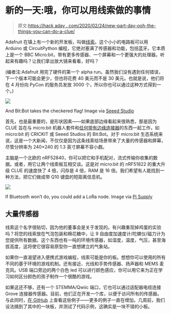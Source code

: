 # 新的一天:哦，你可以用线索做的事情

> 原文:[https://hack aday . com/2020/02/24/new-part-day-ooh-the-things-you-can-do-a-clue/](https://hackaday.com/2020/02/24/new-part-day-ooh-the-things-you-can-do-with-a-clue/)

Adafruit 在镇上有一个新的开发板，叫做[线索](https://www.adafruit.com/clue)。这个小小的电路板可以用 Arduino 或 CircuitPython 编程，它绝对塞满了传感器和功能，包括蓝牙。它本质上是一个 BBC Micro:bit，带有更多传感器、一个屏幕和一个更强大的处理器。听起来有趣吗？让我们拿出放大镜来看看，好吗？

(编者注:Adafruit 用完了硬件的第一个 alpha run。虽然我们没有遇到任何错误，下一个版本可能会更少，但也将花费 40 美元而不是 30 美元。也就是说，他们将在 4 月份向 PyCon 的服务员发放 3000 个，所以你也可以通过这种方式得到一个。)

[![](../Images/296dfcc9386e009c5a892b96c2233d41.png)](https://hackaday.com/wp-content/uploads/2020/02/bit-bot.png)

And Bit:Bot takes the checkered flag! Image via [Seeed Studio](https://www.seeedstudio.com/Bit-Bot-Robot-Kit-for-Micro-Bit-p-3015.html)

首先，也是最重要的，是形状因素——如果底部边缘看起来很熟悉，那是因为 CLUE 旨在与 micro:bit 机器人套件和[任何带有边缘连接器](https://blog.adafruit.com/2020/02/11/microbit-shaped-boards-and-or-boards-with-the-microbit-style-edge-connector-collection/)的东西一起工作，如 micro:bit 的 CRICKIT 或 Seeed Studios 的 Bit:Bot。对于 micro:bit 生态系统来说，这是一个大新闻，不仅仅是因为这条线索给场景带来了大量的传感器和屏幕，尽管分辨率为 240×240 的 1.3 英寸屏幕不容小觑。

主脑是一个北欧的 nRF52840，你可以把它和手机配对，流式传输你收集的数据。或者，用它让两个线索板互相交谈。这是对 micro:bit 的 nRF51822 的重大升级 CLUE 的速度快了 4 倍，闪存是 4 倍，RAM 是 16 倍。我们希望有人能找到一种方法，把它们做成带 Q10 键盘的短距离信息机。

[![](../Images/f5eed8b7d5e041876c9de6afd466d6d2.png)](https://hackaday.com/wp-content/uploads/2020/02/microbit-lora-node.png)

If Bluetooth won’t do, you could add a LoRa node. Image via [Pi Supply](https://uk.pi-supply.com/products/iot-micro-bit-lora-node)

## 大量传感器

线索这个名字很贴切，因为他的董事会是关于发现的。有兴趣重现掉鸡蛋的实验吗？将您的线索放在气泡包装和棉花糖中，让 9 自由度加速度计/陀螺仪/磁力计为您提供所有数据。这个东西也有一吨的环境传感器，如湿度，温度，气压，甚至海拔高度，这将使它很容易原型你一直想建立的气象站。

如果你一直渴望进入便携式游戏编程，线索可能是你的板。想想你可以使用的所有不同的基于环境的游戏机制。还有接近、光线和手势传感器、扬声器和 MEMS 麦克风。USB 端口旁边的两个白色 led 可以进行颜色感应，你可以用它来为正在学习如何区分颜色的孩子制作一个很酷的游戏。

如果这还不够，还有一个 STEMMA/Qwiic 端口，它也可以通过适配器电缆连接 Grove 连接器传感器。目前，他们正在开发一个库，以便于访问所有的传感器。与此同时，[在 GitHub](https://github.com/adafruit/Adafruit_CircuitPython_CLUE/tree/master/examples) 上查看这些例子——更多的例子一直在增加。几周前，我们设法搞到了其中的一块板，并测试了代码示例，这确实是一块不错的小板。